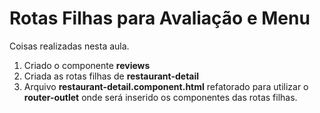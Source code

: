 # Rotas Filhas para Avaliação e Menu

Coisas realizadas nesta aula.

1. Criado o componente **reviews**
2. Criada as rotas filhas de **restaurant-detail**
3. Arquivo **restaurant-detail.component.html** refatorado para utilizar o **router-outlet** onde será inserido os componentes das rotas filhas.
